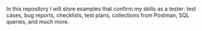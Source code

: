 In this repository I will store examples that confirm my skills as a tester: test cases, bug reports, checklists, test plans, collections from Postman, SQL queries, and much more.

